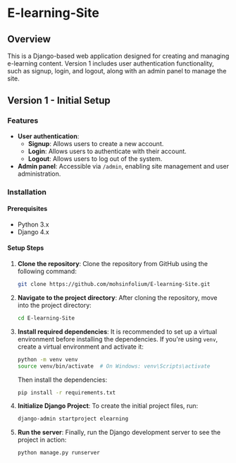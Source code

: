 # E-learning-Site

## Overview

This is a Django-based web application designed for creating and managing e-learning content. Version 1 includes user authentication functionality, such as signup, login, and logout, along with an admin panel to manage the site.

## Version 1 - Initial Setup

### Features

- **User authentication**:
  - **Signup**: Allows users to create a new account.
  - **Login**: Allows users to authenticate with their account.
  - **Logout**: Allows users to log out of the system.
- **Admin panel**: Accessible via `/admin`, enabling site management and user administration.

### Installation

#### Prerequisites

- Python 3.x
- Django 4.x

#### Setup Steps

1. **Clone the repository**:
   Clone the repository from GitHub using the following command:

   ```bash
   git clone https://github.com/mohsinfolium/E-learning-Site.git
   ```

2. **Navigate to the project directory**:
   After cloning the repository, move into the project directory:

   ```bash
   cd E-learning-Site
   ```

3. **Install required dependencies**:
   It is recommended to set up a virtual environment before installing the dependencies. If you're using `venv`, create a virtual environment and activate it:

   ```bash
   python -m venv venv
   source venv/bin/activate  # On Windows: venv\Scripts\activate
   ```

   Then install the dependencies:

   ```bash
   pip install -r requirements.txt
   ```

4. **Initialize Django Project**:
   To create the initial project files, run:

   ```bash
   django-admin startproject elearning
   ```

5. **Run the server**:
   Finally, run the Django development server to see the project in action:
   ```bash
   python manage.py runserver
   ```

